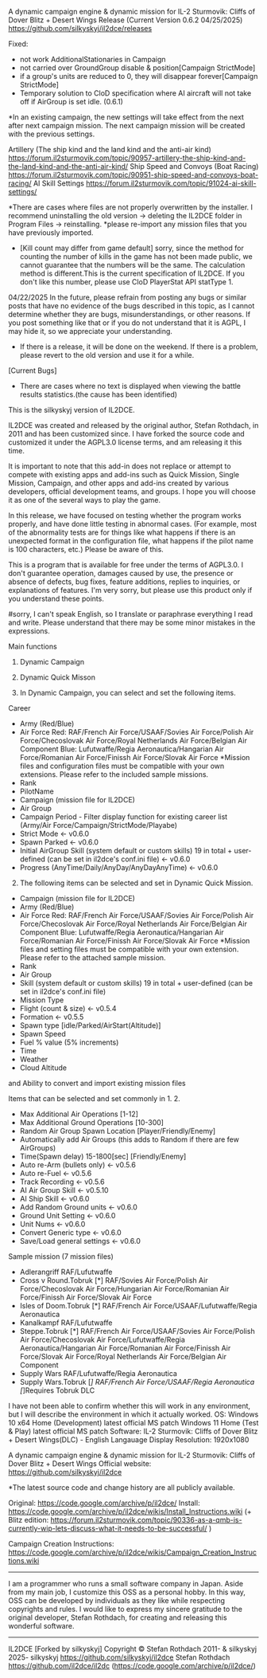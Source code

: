 A dynamic campaign engine & dynamic mission for IL-2 Sturmovik: Cliffs of Dover Blitz + Desert Wings Release (Current Version 0.6.2 04/25/2025)
https://github.com/silkyskyj/il2dce/releases

Fixed:
 - not work AdditionalStationaries in Campaign
 - not carried over GroundGroup disable & position\[Campaign StrictMode\]
 - if a group's units are reduced to 0, they will disappear forever\[Campaign StrictMode\]
 - Temporary solution to CloD specification where AI aircraft will not take off if AirGroup is set idle. (0.6.1)

*In an existing campaign, the new settings will take effect from the next after next campaign mission. The next campaign mission will be created with the previous settings.

Artillery (The ship kind and the land kind and the anti-air kind) https://forum.il2sturmovik.com/topic/90957-artillery-the-ship-kind-and-the-land-kind-and-the-anti-air-kind/
Ship Speed and Convoys (Boat Racing) https://forum.il2sturmovik.com/topic/90951-ship-speed-and-convoys-boat-racing/
AI Skill Settings https://forum.il2sturmovik.com/topic/91024-ai-skill-settings/

*There are cases where files are not properly overwritten by the installer. I recommend uninstalling the old version -> deleting the IL2DCE folder in Program Files -> reinstalling.
*please re-import any mission files that you have previously imported.
* \[Kill count may differ from game default\] sorry, since the method for counting the number of kills in the game has not been made public, we cannot guarantee that the numbers will be the same. The calculation method is different.This is the current specification of IL2DCE. If you don't like this number, please use CloD PlayerStat API statType 1. 

04/22/2025 In the future, please refrain from posting any bugs or similar posts that have no evidence of the bugs described in this topic, as I cannot determine whether they are bugs, misunderstandings, or other reasons.  If you post something like that or if you do not understand that it is AGPL, I may hide it, so we appreciate your understanding.

* If there is a release, it will be done on the weekend. If there is a problem, please revert to the old version and use it for a while.

\[Current Bugs\]
 - There are cases where no text is displayed when viewing the battle results statistics.(the cause has been identified)

This is the silkyskyj version of IL2DCE.

IL2DCE was created and released by the original author, Stefan Rothdach, in 2011 and has been customized since.
I have forked the source code and customized it under the AGPL3.0 license terms, and am releasing it this time.

It is important to note that this add-in does not replace or attempt to compete with existing apps and add-ins such as Quick Mission, Single Mission, Campaign, and other apps and add-ins created by various developers, official development teams, and groups.
I hope you will choose it as one of the several ways to play the game.

In this release, we have focused on testing whether the program works properly, and have done little testing in abnormal cases.
(For example, most of the abnormality tests are for things like what happens if there is an unexpected format in the configuration file, what happens if the pilot name is 100 characters, etc.)
Please be aware of this.

This is a program that is available for free under the terms of AGPL3.0.
I don't guarantee operation, damages caused by use, the presence or absence of defects, bug fixes, feature additions, replies to inquiries, or explanations of features.
I'm very sorry, but please use this product only if you understand these points.

#sorry, I can't speak English, so I translate or paraphrase everything I read and write. Please understand that there may be some minor mistakes in the expressions.

Main functions
1. Dynamic Campaign
2. Dynamic Quick Misson

1. In Dynamic Campaign, you can select and set the following items. 

Career
 - Army (Red/Blue)
 - Air Force
     Red: RAF/French Air Force/USAAF/Sovies Air Force/Polish Air Force/Checoslovak Air Force/Royal Netherlands Air Force/Belgian Air Component
     Blue: Lufutwaffe/Regia Aeronautica/Hangarian Air Force/Romanian Air Force/Finissh Air Force/Slovak Air Force
     *Mission files and configuration files must be compatible with your own extensions. Please refer to the included sample missions.
 - Rank
 - PilotName
 - Campaign (mission file for IL2DCE)
 - Air Group
 - Campaign Period - Filter display function for existing career list (Army/Air Force/Campaign/StrictMode/Playabe)
 - Strict Mode <- v0.6.0
 - Spawn Parked <- v0.6.0
 - Initial AirGroup Skill (system default or custom skills) 19 in total + user-defined (can be set in il2dce's conf.ini file) <- v0.6.0
 - Progress (AnyTime/Daily/AnyDay/AnyDayAnyTime) <- v0.6.0

2. The following items can be selected and set in Dynamic Quick Mission.

 - Campaign (mission file for IL2DCE)
 - Army (Red/Blue)
 - Air Force
     Red: RAF/French Air Force/USAAF/Sovies Air Force/Polish Air Force/Checoslovak Air Force/Royal Netherlands Air Force/Belgian Air Component
     Blue: Lufutwaffe/Regia Aeronautica/Hangarian Air Force/Romanian Air Force/Finissh Air Force/Slovak Air Force
     *Mission files and setting files must be compatible with your own extension. Please refer to the attached sample mission.
 - Rank
 - Air Group
 - Skill (system default or custom skills) 19 in total + user-defined (can be set in il2dce's conf.ini file)
 - Mission Type
 - Flight (count & size) <- v0.5.4
 - Formation <- v0.5.5
 - Spawn type \[idle/Parked/AirStart(Altitude)\]
 - Spawn Speed
 - Fuel % value (5% increments)
 - Time
 - Weather
 - Cloud Altitude

  and Ability to convert and import existing mission files

Items that can be selected and set commonly in 1. 2.
 - Max Additional Air Operations \[1-12\]
 - Max Additional Ground Operations \[10-300\]
 - Random Air Group Spawn Location \[Player/Friendly/Enemy\]
 - Automatically add Air Groups (this adds to Random if there are few AirGroups)
 - Time(Spawn delay) 15-1800\[sec\] \[Friendly/Enemy\]
 - Auto re-Arm (bullets only) <- v0.5.6
 - Auto re-Fuel <- v0.5.6
 - Track Recording <- v0.5.6
 - AI Air Group Skill <- v0.5.10 
 - AI Ship Skill <- v0.6.0
-  Add Random Ground units <- v0.6.0
 - Ground Unit Setting <- v0.6.0
 - Unit Nums <- v0.6.0
 - Convert Generic type <- v0.6.0
 - Save/Load general settings <- v0.6.0

Sample mission (7 mission files)
 - Adlerangriff RAF/Lufutwaffe
 - Cross v Round.Tobruk \[*\] RAF/Sovies Air Force/Polish Air Force/Checoslovak Air Force/Hungarian Air Force/Romanian Air Force/Finissh Air Force/Slovak Air Force
 - Isles of Doom.Tobruk \[*\] RAF/French Air Force/USAAF/Lufutwaffe/Regia Aeronautica
 - Kanalkampf RAF/Lufutwaffe
 - Steppe.Tobruk \[*\] RAF/French Air Force/USAAF/Sovies Air Force/Polish Air Force/Checoslovak Air Force/Lufutwaffe/Regia Aeronautica/Hangarian Air Force/Romanian Air Force/Finissh Air Force/Slovak Air Force/Royal Netherlands Air Force/Belgian Air Component
 - Supply Wars RAF/Lufutwaffe/Regia Aeronautica
 - Supply Wars.Tobruk \[*\] RAF/French Air Force/USAAF/Regia Aeronautica
\[*\]Requires Tobruk DLC

I have not been able to confirm whether this will work in any environment, but I will describe the environment in which it actually worked.
OS: Windows 10 x64 Home (Development) latest official MS patch
    Windows 11 Home (Test & Play) latest official MS patch
Software: IL-2 Sturmovik: Cliffs of Dover Blitz + Desert Wings(DLC) - English Langauage
Display Resolution: 1920x1080

A dynamic campaign engine & dynamic mission for IL-2 Sturmovik: Cliffs of Dover Blitz + Desert Wings
Official website: https://github.com/silkyskyj/il2dce

*The latest source code and change history are all publicly available.

Original: https://code.google.com/archive/p/il2dce/
Install: https://code.google.com/archive/p/il2dce/wikis/Install_Instructions.wiki (+ Blitz edition: https://forum.il2sturmovik.com/topic/90336-as-a-qmb-is-currently-wip-lets-discuss-what-it-needs-to-be-successful/ )

Campaign Creation Instructions: https://code.google.com/archive/p/il2dce/wikis/Campaign_Creation_Instructions.wiki

---
I am a programmer who runs a small software company in Japan. Aside from my main job, I customize this OSS as a personal hobby. In this way, OSS can be developed by individuals as they like while respecting copyrights and rules. I would like to express my sincere gratitude to the original developer, Stefan Rothdach, for creating and releasing this wonderful software.

---
IL2DCE \[Forked by silkyskyj\]
Copyright © Stefan Rothdach 2011- & silkyskyj 2025-
silkyskyj https://github.com/silkyskyj/il2dce
Stefan Rothdach https://github.com/il2dce/il2dc (https://code.google.com/archive/p/il2dce/)
